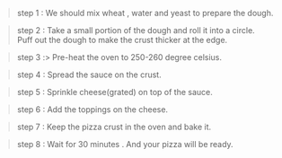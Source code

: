 >step 1 :
>   We should mix wheat , water and yeast to prepare the dough. 
    
>step 2 :
>   Take a small portion of the dough and roll it into a circle.   
>   Puff out the dough to make the crust thicker at the edge.

>step 3 :>
>   Pre-heat the oven to 250-260 degree celsius.

>step 4 :
>   Spread the sauce on the crust.

>step 5 :
>   Sprinkle cheese(grated) on top of the sauce.

>step 6 :
>   Add the toppings on the cheese.
   
>step 7 :
>   Keep the pizza crust in the oven and bake it.

>step 8 :
>   Wait for 30 minutes .
>   And your pizza will be ready.      
